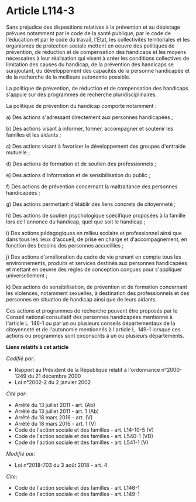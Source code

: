 # Article L114-3

Sans préjudice des dispositions relatives à la prévention et au dépistage prévues notamment par le code de la santé publique,
par le code de l'éducation et par le code du travail, l'Etat, les collectivités territoriales et les organismes de protection
sociale mettent en oeuvre des politiques de prévention, de réduction et de compensation des handicaps et les moyens
nécessaires à leur réalisation qui visent à créer les conditions collectives de limitation des causes du handicap, de la
prévention des handicaps se surajoutant, du développement des capacités de la personne handicapée et de la recherche de la
meilleure autonomie possible.

La politique de prévention, de réduction et de compensation des handicaps s'appuie sur des programmes de recherche
pluridisciplinaires.

La politique de prévention du handicap comporte notamment :

a) Des actions s'adressant directement aux personnes handicapées ;

b) Des actions visant à informer, former, accompagner et soutenir les familles et les aidants ;

c) Des actions visant à favoriser le développement des groupes d'entraide mutuelle ;

d) Des actions de formation et de soutien des professionnels ;

e) Des actions d'information et de sensibilisation du public ;

f) Des actions de prévention concernant la maltraitance des personnes handicapées ;

g) Des actions permettant d'établir des liens concrets de citoyenneté ;

h) Des actions de soutien psychologique spécifique proposées à la famille lors de l'annonce du handicap, quel que soit le
handicap ;

i) Des actions pédagogiques en milieu scolaire et professionnel ainsi que dans tous les lieux d'accueil, de prise en charge
et d'accompagnement, en fonction des besoins des personnes accueillies ;

j) Des actions d'amélioration du cadre de vie prenant en compte tous les environnements, produits et services destinés aux
personnes handicapées et mettant en oeuvre des règles de conception conçues pour s'appliquer universellement ;

k) Des actions de sensibilisation, de prévention et de formation concernant les violences, notamment sexuelles, à destination
des professionnels et des personnes en situation de handicap ainsi que de leurs aidants.

Ces actions et programmes de recherche peuvent être proposés par le Conseil national consultatif des personnes handicapées
mentionné à l'article L. 146-1 ou par un ou plusieurs conseils départementaux de la citoyenneté et de l'autonomie mentionnés
à l'article L. 149-1 lorsque ces actions ou programmes sont circonscrits à un ou plusieurs départements.

**Liens relatifs à cet article**

_Codifié par_:

  - Rapport au Président de la République relatif à l'ordonnance n°2000-1249 du 21 décembre 2000
  - Loi n°2002-2 du 2 janvier 2002

_Cité par_:

  - Arrêté du 13 juillet 2011 - art. (Ab)
  - Arrêté du 13 juillet 2011 - art. 1 (Ab)
  - Arrêté du 18 mars 2016 - art. (V)
  - Arrêté du 18 mars 2016 - art. 1 (V)
  - Code de l'action sociale et des familles - art. L14-10-5 (V)
  - Code de l'action sociale et des familles - art. L540-1 (VD)
  - Code de l'action sociale et des familles - art. L541-1 (V)

_Modifié par_:

  - Loi n°2018-703 du 3 août 2018 - art. 4

_Cite_:

  - Code de l'action sociale et des familles - art. L146-1
  - Code de l'action sociale et des familles - art. L149-1
